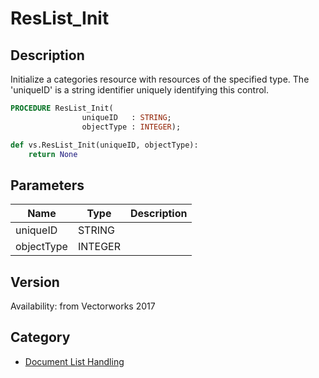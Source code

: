 # ResList_Init

## Description
Initialize a categories resource with resources of the specified type. The 'uniqueID' is a string identifier uniquely identifying this control.

```pascal
PROCEDURE ResList_Init(
				uniqueID   : STRING;
				objectType : INTEGER);
```

```python
def vs.ResList_Init(uniqueID, objectType):
    return None
```

## Parameters
|Name|Type|Description|
|---|---|---|
|uniqueID|STRING|   |
|objectType|INTEGER|   |

## Version
Availability: from Vectorworks 2017

## Category
* [Document List Handling](../Categories/Document%20List%20Handling.md)
